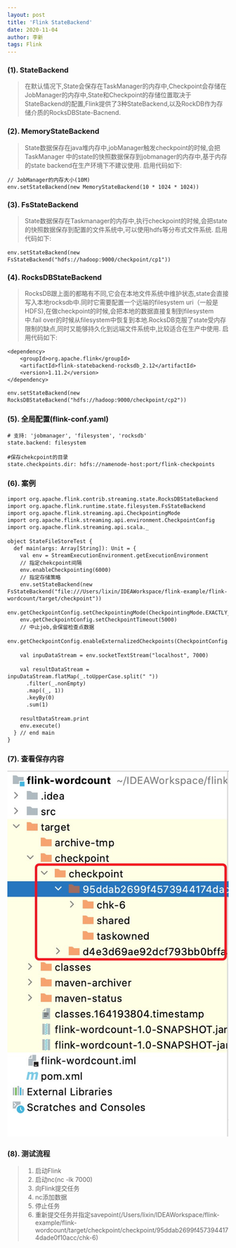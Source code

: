 ```yaml
---
layout: post
title: 'Flink StateBackend'
date: 2020-11-04
author: 李新
tags: Flink
---
```


### (1). StateBackend
> 在默认情况下,State会保存在TaskManager的内存中,Checkpoint会存储在JobManager的内存中,State和Checkpoint的存储位置取决于StateBackend的配置,Flink提供了3种StateBackend,以及RockDB作为存储介质的RocksDBState-Bacnend.

### (2). MemoryStateBackend
> State数据保存在java堆内存中,jobManager触发checkpoint的时候,会把TaskManager 中的state的快照数据保存到jobmanager的内存中,基于内存的state backend在生产环境下不建议使用.
> 启用代码如下:

```
// JobManager的内存大小(10M)
env.setStateBackend(new MemoryStateBackend(10 * 1024 * 1024))
```
### (3). FsStateBackend
> State数据保存在Taskmanager的内存中,执行checkpoint的时候,会把state的快照数据保存到配置的文件系统中,可以使用hdfs等分布式文件系统.
> 启用代码如下:

```
env.setStateBackend(new FsStateBackend("hdfs://hadoop:9000/checkpoint/cp1"))
```
### (4). RocksDBStateBackend
> RocksDB跟上面的都略有不同,它会在本地文件系统中维护状态,state会直接写入本地rocksdb中.同时它需要配置一个远端的filesystem uri（一般是HDFS),在做checkpoint的时候,会把本地的数据直接复制到filesystem中.fail over的时候从filesystem中恢复到本地.RocksDB克服了state受内存限制的缺点,同时又能够持久化到远端文件系统中,比较适合在生产中使用.
> 启用代码如下:

```
<dependency>
    <groupId>org.apache.flink</groupId>
    <artifactId>flink-statebackend-rocksdb_2.12</artifactId>
    <version>1.11.2</version>
</dependency>
```

```
env.setStateBackend(new RocksDBStateBackend("hdfs://hadoop:9000/checkpoint/cp2"))
```
### (5). 全局配置(flink-conf.yaml)
```
# 支持: 'jobmanager', 'filesystem', 'rocksdb'
state.backend: filesystem

#保存chekcpoint的目录
state.checkpoints.dir: hdfs://namenode-host:port/flink-checkpoints
```

### (6). 案例
```
import org.apache.flink.contrib.streaming.state.RocksDBStateBackend
import org.apache.flink.runtime.state.filesystem.FsStateBackend
import org.apache.flink.streaming.api.CheckpointingMode
import org.apache.flink.streaming.api.environment.CheckpointConfig
import org.apache.flink.streaming.api.scala._

object StateFileStoreTest {
  def main(args: Array[String]): Unit = {
    val env = StreamExecutionEnvironment.getExecutionEnvironment
    // 指定chekcpoint间隔
    env.enableCheckpointing(6000)
    // 指定存储策略
    env.setStateBackend(new FsStateBackend("file:///Users/lixin/IDEAWorkspace/flink-example/flink-wordcount/target/checkpoint"))
    env.getCheckpointConfig.setCheckpointingMode(CheckpointingMode.EXACTLY_ONCE)
    env.getCheckpointConfig.setCheckpointTimeout(5000)
    // 中止job,会保留检查点数据
    env.getCheckpointConfig.enableExternalizedCheckpoints(CheckpointConfig.ExternalizedCheckpointCleanup.RETAIN_ON_CANCELLATION)

    val inpuDataStream = env.socketTextStream("localhost", 7000)

    val resultDataStream = inpuDataStream.flatMap(_.toUpperCase.split(" "))
      .filter(_.nonEmpty)
      .map((_, 1))
      .keyBy(0)
      .sum(1)

    resultDataStream.print
    env.execute()
  } // end main
}
```

### (7). 查看保存内容

!["Flink CheckPoint保存点"](/assets/flink/imgs/flink-savepoint.jpg)

### (8). 测试流程
> 1. 启动Flink   
> 2. 启动nc(nc -lk 7000)  
> 3. 向Flink提交任务    
> 4. nc添加数据   
> 5. 停止任务  
> 6. 重新提交任务并指定savepoint(/Users/lixin/IDEAWorkspace/flink-example/flink-wordcount/target/checkpoint/checkpoint/95ddab2699f4573944174dade0f10acc/chk-6)